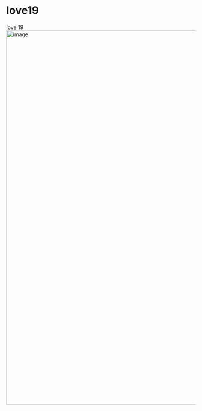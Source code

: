# love19
love 19
<img width="994" alt="image" src="https://github.com/love99you/love19/assets/118249630/4d2ff0ff-e855-4ed9-aa5c-a56adfb30694">
